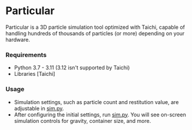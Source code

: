 # Particular
Particular is a 3D particle simulation tool optimized with Taichi, capable of handling hundreds of thousands of particles (or more) depending on your hardware. 


### Requirements
* Python 3.7 - 3.11 (3.12 isn't supported by Taichi)
* Libraries [Taichi]
### Usage

* Simulation settings, such as particle count and restitution value, are adjustable in [sim.py](/sim.py).
* After configuring the initial settings, run [sim.py](/sim.py). You will see on-screen simulation controls for gravity, container size, and more.
